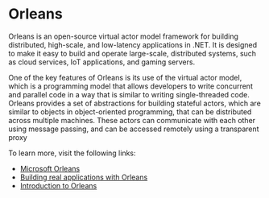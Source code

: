 # Orleans

Orleans is an open-source virtual actor model framework for building distributed, high-scale, and low-latency applications in .NET. It is designed to make it easy to build and operate large-scale, distributed systems, such as cloud services, IoT applications, and gaming servers.

One of the key features of Orleans is its use of the virtual actor model, which is a programming model that allows developers to write concurrent and parallel code in a way that is similar to writing single-threaded code. Orleans provides a set of abstractions for building stateful actors, which are similar to objects in object-oriented programming, that can be distributed across multiple machines. These actors can communicate with each other using message passing, and can be accessed remotely using a transparent proxy

To learn more, visit the following links:

- [Microsoft Orleans](https://learn.microsoft.com/en-us/dotnet/orleans/overview)
- [Building real applications with Orleans](https://www.youtube.com/watch?v=8duFuggnj8o)
- [Introduction to Orleans](https://dev.to/willvelida/introduction-to-microsoft-orleans-796)
